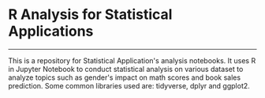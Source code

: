 # R Analysis for Statistical Applications
---
This is a repository for Statistical Application's analysis notebooks. It uses R in Jupyter Notebook to conduct statistical analysis on various dataset to analyze topics such as gender's impact on math scores and book sales prediction. Some common libraries used are: tidyverse, dplyr and ggplot2. 
